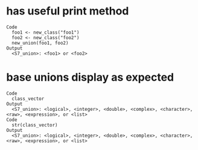 # has useful print method

    Code
      foo1 <- new_class("foo1")
      foo2 <- new_class("foo2")
      new_union(foo1, foo2)
    Output
      <S7_union>: <foo1> or <foo2>

# base unions display as expected

    Code
      class_vector
    Output
      <S7_union>: <logical>, <integer>, <double>, <complex>, <character>, <raw>, <expression>, or <list>
    Code
      str(class_vector)
    Output
      <S7_union>: <logical>, <integer>, <double>, <complex>, <character>, <raw>, <expression>, or <list>


